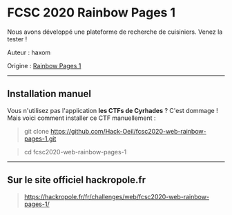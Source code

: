 # FCSC 2020 Rainbow Pages 1

Nous avons développé une plateforme de recherche de cuisiniers. Venez la tester !



Auteur : haxom

Origine : [Rainbow Pages 1](https://hackropole.fr/fr/challenges/web/fcsc2020-web-rainbow-pages-1/)



-----------

## Installation manuel
Vous n'utilisez pas l'application **les CTFs de Cyrhades** ? C'est dommage !
Mais voici comment installer ce CTF manuellement :

> git clone https://github.com/Hack-Oeil/fcsc2020-web-rainbow-pages-1.git

> cd fcsc2020-web-rainbow-pages-1


-----------

## Sur le site officiel hackropole.fr
> https://hackropole.fr/fr/challenges/web/fcsc2020-web-rainbow-pages-1/